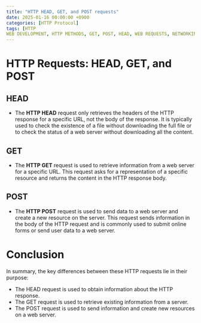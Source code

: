 ```yaml
---
title: "HTTP HEAD, GET, and POST requests"
date: 2025-01-16 00:00:00 +0900
categories: [HTTP Protocol] 
tags: [HTTP
WEB DEVELOPMENT, HTTP METHODS, GET, POST, HEAD, WEB REQUESTS, NETWORKING, APIS, SERVER COMMUNICATION]
---
```


# HTTP Requests: HEAD, GET, and POST

## HEAD

- The **HTTP HEAD** request only retrieves the headers of the HTTP response for a specific URL, not the body of the response. It is typically used to check the existence of a file without downloading the full file or to check the status of a web server without downloading all the content.

## GET
- The **HTTP GET** request is used to retrieve information from a web server for a specific URL. This request asks for a representation of a specific resource and returns the content in the HTTP response body.

## POST

- The **HTTP POST** request is used to send data to a web server and create a new resource on the server. This request sends information in the body of the HTTP request and is commonly used to submit online forms or send user data to a web server.

# Conclusion

In summary, the key differences between these HTTP requests lie in their purpose:

- The HEAD request is used to obtain information about the HTTP response.
- The GET request is used to retrieve existing information from a server.
- The POST request is used to send information and create new resources on a web server.